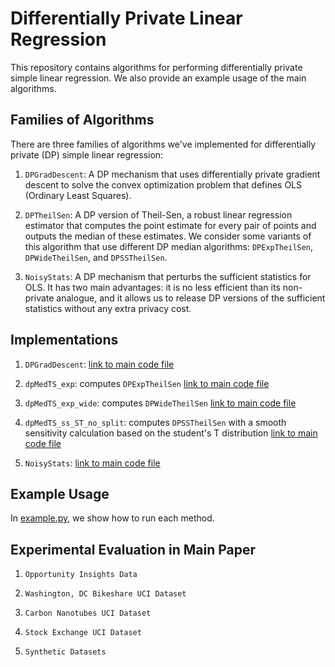 Differentially Private Linear Regression
========================================

This repository contains algorithms for performing differentially private
simple linear regression. We also provide an example usage of the main algorithms.

Families of Algorithms
----------------------

There are three families of algorithms we've implemented for
differentially private (DP) simple linear regression:

1. `DPGradDescent`: A DP mechanism that uses differentially private gradient descent
to solve the convex optimization problem that defines OLS (Ordinary Least Squares).

2. `DPTheilSen`: A DP version of Theil-Sen, a robust linear regression estimator that
computes the point estimate for every pair of points and outputs the median of
these estimates. We consider some variants of this algorithm that use different DP median
algorithms: `DPExpTheilSen`, `DPWideTheilSen`, and `DPSSTheilSen`.

3. `NoisyStats`: A DP mechanism that perturbs the sufficient statistics for OLS. It has
two main advantages: it is no less efficient than its non-private analogue, and it allows us to
release DP versions of the sufficient statistics without any extra privacy cost.


Implementations
---------------

1. `DPGradDescent`: [link to main code file](https://github.com/anonymous-conf/dplr/code/DPGradDescent.py)

2. `dpMedTS_exp`: computes `DPExpTheilSen` [link to main code file](https://github.com/anonymous-conf/dplr/code/DPTS_algorithms.py)

3. `dpMedTS_exp_wide`: computes `DPWideTheilSen` [link to main code file](https://github.com/anonymous-conf/dplr/code/DPTS_algorithms.py)

4. `dpMedTS_ss_ST_no_split`: computes `DPSSTheilSen` with a smooth sensitivity calculation based on
the student's T distribution [link to main code file](https://github.com/anonymous-conf/dplr/code/DPTS_algorithms.py)

5. `NoisyStats`: [link to main code file](https://github.com/anonymous-conf/dplr/code/NoisyStats.py)

Example Usage
-------------

In [example.py](https://github.com/anonymous-conf/dplr/code/example.py),
we show how to run each method.

Experimental Evaluation in Main Paper
-------------------------------------

1. `Opportunity Insights Data`

2. `Washington, DC Bikeshare UCI Dataset`

3. `Carbon Nanotubes UCI Dataset`

4. `Stock Exchange UCI Dataset`

5. `Synthetic Datasets`

